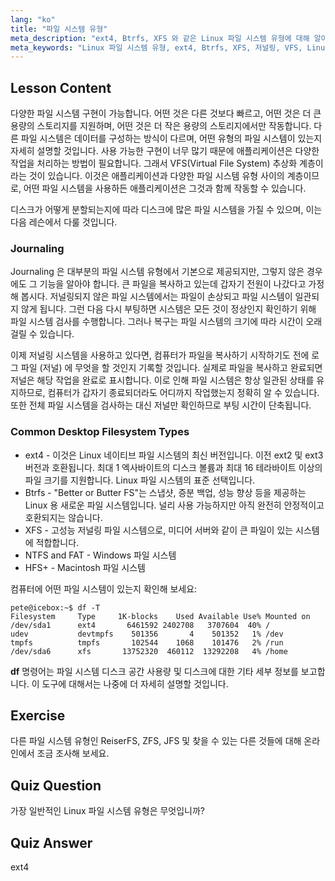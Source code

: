 ```yaml
---
lang: "ko"
title: "파일 시스템 유형"
meta_description: "ext4, Btrfs, XFS 와 같은 Linux 파일 시스템 유형에 대해 알아보세요. 일관된 데이터 유지를 위한 저널링 및 VFS 를 이해합니다. 이 초보자 가이드에서 일반적인 Linux 파일 시스템을 탐색합니다."
meta_keywords: "Linux 파일 시스템 유형, ext4, Btrfs, XFS, 저널링, VFS, Linux 튜토리얼, 초보자 가이드"
---
```


## Lesson Content

다양한 파일 시스템 구현이 가능합니다. 어떤 것은 다른 것보다 빠르고, 어떤 것은 더 큰 용량의 스토리지를 지원하며, 어떤 것은 더 작은 용량의 스토리지에서만 작동합니다. 다른 파일 시스템은 데이터를 구성하는 방식이 다르며, 어떤 유형의 파일 시스템이 있는지 자세히 설명할 것입니다. 사용 가능한 구현이 너무 많기 때문에 애플리케이션은 다양한 작업을 처리하는 방법이 필요합니다. 그래서 VFS(Virtual File System) 추상화 계층이라는 것이 있습니다. 이것은 애플리케이션과 다양한 파일 시스템 유형 사이의 계층이므로, 어떤 파일 시스템을 사용하든 애플리케이션은 그것과 함께 작동할 수 있습니다.

디스크가 어떻게 분할되는지에 따라 디스크에 많은 파일 시스템을 가질 수 있으며, 이는 다음 레슨에서 다룰 것입니다.

### Journaling

Journaling 은 대부분의 파일 시스템 유형에서 기본으로 제공되지만, 그렇지 않은 경우에도 그 기능을 알아야 합니다. 큰 파일을 복사하고 있는데 갑자기 전원이 나갔다고 가정해 봅시다. 저널링되지 않은 파일 시스템에서는 파일이 손상되고 파일 시스템이 일관되지 않게 됩니다. 그런 다음 다시 부팅하면 시스템은 모든 것이 정상인지 확인하기 위해 파일 시스템 검사를 수행합니다. 그러나 복구는 파일 시스템의 크기에 따라 시간이 오래 걸릴 수 있습니다.

이제 저널링 시스템을 사용하고 있다면, 컴퓨터가 파일을 복사하기 시작하기도 전에 로그 파일 (저널) 에 무엇을 할 것인지 기록할 것입니다. 실제로 파일을 복사하고 완료되면 저널은 해당 작업을 완료로 표시합니다. 이로 인해 파일 시스템은 항상 일관된 상태를 유지하므로, 컴퓨터가 갑자기 종료되더라도 어디까지 작업했는지 정확히 알 수 있습니다. 또한 전체 파일 시스템을 검사하는 대신 저널만 확인하므로 부팅 시간이 단축됩니다.

### Common Desktop Filesystem Types

- ext4 - 이것은 Linux 네이티브 파일 시스템의 최신 버전입니다. 이전 ext2 및 ext3 버전과 호환됩니다. 최대 1 엑사바이트의 디스크 볼륨과 최대 16 테라바이트 이상의 파일 크기를 지원합니다. Linux 파일 시스템의 표준 선택입니다.
- Btrfs - "Better or Butter FS"는 스냅샷, 증분 백업, 성능 향상 등을 제공하는 Linux 용 새로운 파일 시스템입니다. 널리 사용 가능하지만 아직 완전히 안정적이고 호환되지는 않습니다.
- XFS - 고성능 저널링 파일 시스템으로, 미디어 서버와 같이 큰 파일이 있는 시스템에 적합합니다.
- NTFS and FAT - Windows 파일 시스템
- HFS+ - Macintosh 파일 시스템

컴퓨터에 어떤 파일 시스템이 있는지 확인해 보세요:

```plaintext
pete@icebox:~$ df -T
Filesystem     Type     1K-blocks    Used Available Use% Mounted on
/dev/sda1      ext4       6461592 2402708   3707604  40% /
udev           devtmpfs    501356       4    501352   1% /dev
tmpfs          tmpfs       102544    1068    101476   2% /run
/dev/sda6      xfs       13752320  460112  13292208   4% /home
```

**df** 명령어는 파일 시스템 디스크 공간 사용량 및 디스크에 대한 기타 세부 정보를 보고합니다. 이 도구에 대해서는 나중에 더 자세히 설명할 것입니다.

## Exercise

다른 파일 시스템 유형인 ReiserFS, ZFS, JFS 및 찾을 수 있는 다른 것들에 대해 온라인에서 조금 조사해 보세요.

## Quiz Question

가장 일반적인 Linux 파일 시스템 유형은 무엇입니까?

## Quiz Answer

ext4
